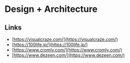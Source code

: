 # Design + Architecture

## Links

* [https://visualcraze.com/](https://visualcraze.com/)
* [https://100life.jp/](https://100life.jp/)
* [https://www.cromly.com/](https://www.cromly.com/)
* [https://www.dezeen.com/](https://www.dezeen.com/)

